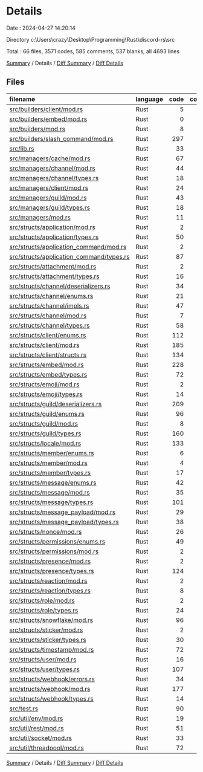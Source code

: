 # Details

Date : 2024-04-27 14:20:14

Directory c:\\Users\\crazy\\Desktop\\Programming\\Rust\\discord-rs\\src

Total : 66 files,  3571 codes, 585 comments, 537 blanks, all 4693 lines

[Summary](results.md) / Details / [Diff Summary](diff.md) / [Diff Details](diff-details.md)

## Files
| filename | language | code | comment | blank | total |
| :--- | :--- | ---: | ---: | ---: | ---: |
| [src/builders/client/mod.rs](/src/builders/client/mod.rs) | Rust | 5 | 0 | 1 | 6 |
| [src/builders/embed/mod.rs](/src/builders/embed/mod.rs) | Rust | 0 | 0 | 1 | 1 |
| [src/builders/mod.rs](/src/builders/mod.rs) | Rust | 8 | 0 | 1 | 9 |
| [src/builders/slash_command/mod.rs](/src/builders/slash_command/mod.rs) | Rust | 297 | 58 | 60 | 415 |
| [src/lib.rs](/src/lib.rs) | Rust | 33 | 0 | 2 | 35 |
| [src/managers/cache/mod.rs](/src/managers/cache/mod.rs) | Rust | 67 | 1 | 18 | 86 |
| [src/managers/channel/mod.rs](/src/managers/channel/mod.rs) | Rust | 44 | 6 | 12 | 62 |
| [src/managers/channel/types.rs](/src/managers/channel/types.rs) | Rust | 18 | 0 | 4 | 22 |
| [src/managers/client/mod.rs](/src/managers/client/mod.rs) | Rust | 24 | 5 | 5 | 34 |
| [src/managers/guild/mod.rs](/src/managers/guild/mod.rs) | Rust | 43 | 1 | 11 | 55 |
| [src/managers/guild/types.rs](/src/managers/guild/types.rs) | Rust | 18 | 1 | 4 | 23 |
| [src/managers/mod.rs](/src/managers/mod.rs) | Rust | 11 | 0 | 1 | 12 |
| [src/structs/application/mod.rs](/src/structs/application/mod.rs) | Rust | 2 | 0 | 0 | 2 |
| [src/structs/application/types.rs](/src/structs/application/types.rs) | Rust | 50 | 1 | 7 | 58 |
| [src/structs/application_command/mod.rs](/src/structs/application_command/mod.rs) | Rust | 2 | 0 | 0 | 2 |
| [src/structs/application_command/types.rs](/src/structs/application_command/types.rs) | Rust | 87 | 0 | 8 | 95 |
| [src/structs/attachment/mod.rs](/src/structs/attachment/mod.rs) | Rust | 2 | 0 | 0 | 2 |
| [src/structs/attachment/types.rs](/src/structs/attachment/types.rs) | Rust | 16 | 0 | 1 | 17 |
| [src/structs/channel/deserializers.rs](/src/structs/channel/deserializers.rs) | Rust | 34 | 0 | 5 | 39 |
| [src/structs/channel/enums.rs](/src/structs/channel/enums.rs) | Rust | 21 | 0 | 2 | 23 |
| [src/structs/channel/impls.rs](/src/structs/channel/impls.rs) | Rust | 47 | 3 | 14 | 64 |
| [src/structs/channel/mod.rs](/src/structs/channel/mod.rs) | Rust | 7 | 1 | 3 | 11 |
| [src/structs/channel/types.rs](/src/structs/channel/types.rs) | Rust | 58 | 35 | 8 | 101 |
| [src/structs/client/enums.rs](/src/structs/client/enums.rs) | Rust | 112 | 12 | 6 | 130 |
| [src/structs/client/mod.rs](/src/structs/client/mod.rs) | Rust | 185 | 59 | 44 | 288 |
| [src/structs/client/structs.rs](/src/structs/client/structs.rs) | Rust | 134 | 3 | 9 | 146 |
| [src/structs/embed/mod.rs](/src/structs/embed/mod.rs) | Rust | 228 | 156 | 39 | 423 |
| [src/structs/embed/types.rs](/src/structs/embed/types.rs) | Rust | 72 | 0 | 9 | 81 |
| [src/structs/emoji/mod.rs](/src/structs/emoji/mod.rs) | Rust | 2 | 0 | 0 | 2 |
| [src/structs/emoji/types.rs](/src/structs/emoji/types.rs) | Rust | 14 | 0 | 2 | 16 |
| [src/structs/guild/deserializers.rs](/src/structs/guild/deserializers.rs) | Rust | 209 | 16 | 16 | 241 |
| [src/structs/guild/enums.rs](/src/structs/guild/enums.rs) | Rust | 96 | 0 | 11 | 107 |
| [src/structs/guild/mod.rs](/src/structs/guild/mod.rs) | Rust | 8 | 16 | 6 | 30 |
| [src/structs/guild/types.rs](/src/structs/guild/types.rs) | Rust | 160 | 2 | 8 | 170 |
| [src/structs/locale/mod.rs](/src/structs/locale/mod.rs) | Rust | 133 | 0 | 6 | 139 |
| [src/structs/member/enums.rs](/src/structs/member/enums.rs) | Rust | 6 | 0 | 0 | 6 |
| [src/structs/member/mod.rs](/src/structs/member/mod.rs) | Rust | 4 | 0 | 1 | 5 |
| [src/structs/member/types.rs](/src/structs/member/types.rs) | Rust | 17 | 3 | 2 | 22 |
| [src/structs/message/enums.rs](/src/structs/message/enums.rs) | Rust | 42 | 0 | 2 | 44 |
| [src/structs/message/mod.rs](/src/structs/message/mod.rs) | Rust | 35 | 43 | 15 | 93 |
| [src/structs/message/types.rs](/src/structs/message/types.rs) | Rust | 101 | 46 | 14 | 161 |
| [src/structs/message_payload/mod.rs](/src/structs/message_payload/mod.rs) | Rust | 29 | 0 | 6 | 35 |
| [src/structs/message_payload/types.rs](/src/structs/message_payload/types.rs) | Rust | 38 | 9 | 5 | 52 |
| [src/structs/nonce/mod.rs](/src/structs/nonce/mod.rs) | Rust | 26 | 0 | 3 | 29 |
| [src/structs/permissions/enums.rs](/src/structs/permissions/enums.rs) | Rust | 49 | 1 | 1 | 51 |
| [src/structs/permissions/mod.rs](/src/structs/permissions/mod.rs) | Rust | 2 | 0 | 0 | 2 |
| [src/structs/presence/mod.rs](/src/structs/presence/mod.rs) | Rust | 2 | 0 | 0 | 2 |
| [src/structs/presence/types.rs](/src/structs/presence/types.rs) | Rust | 124 | 2 | 14 | 140 |
| [src/structs/reaction/mod.rs](/src/structs/reaction/mod.rs) | Rust | 2 | 0 | 0 | 2 |
| [src/structs/reaction/types.rs](/src/structs/reaction/types.rs) | Rust | 8 | 0 | 2 | 10 |
| [src/structs/role/mod.rs](/src/structs/role/mod.rs) | Rust | 2 | 0 | 0 | 2 |
| [src/structs/role/types.rs](/src/structs/role/types.rs) | Rust | 24 | 0 | 2 | 26 |
| [src/structs/snowflake/mod.rs](/src/structs/snowflake/mod.rs) | Rust | 96 | 8 | 17 | 121 |
| [src/structs/sticker/mod.rs](/src/structs/sticker/mod.rs) | Rust | 2 | 0 | 0 | 2 |
| [src/structs/sticker/types.rs](/src/structs/sticker/types.rs) | Rust | 30 | 1 | 4 | 35 |
| [src/structs/timestamp/mod.rs](/src/structs/timestamp/mod.rs) | Rust | 72 | 6 | 8 | 86 |
| [src/structs/user/mod.rs](/src/structs/user/mod.rs) | Rust | 16 | 0 | 4 | 20 |
| [src/structs/user/types.rs](/src/structs/user/types.rs) | Rust | 107 | 0 | 8 | 115 |
| [src/structs/webhook/errors.rs](/src/structs/webhook/errors.rs) | Rust | 34 | 2 | 7 | 43 |
| [src/structs/webhook/mod.rs](/src/structs/webhook/mod.rs) | Rust | 177 | 64 | 40 | 281 |
| [src/structs/webhook/types.rs](/src/structs/webhook/types.rs) | Rust | 14 | 0 | 2 | 16 |
| [src/test.rs](/src/test.rs) | Rust | 90 | 14 | 17 | 121 |
| [src/util/env/mod.rs](/src/util/env/mod.rs) | Rust | 19 | 0 | 5 | 24 |
| [src/util/rest/mod.rs](/src/util/rest/mod.rs) | Rust | 51 | 7 | 13 | 71 |
| [src/util/socket/mod.rs](/src/util/socket/mod.rs) | Rust | 33 | 3 | 8 | 44 |
| [src/util/threadpool/mod.rs](/src/util/threadpool/mod.rs) | Rust | 72 | 0 | 13 | 85 |

[Summary](results.md) / Details / [Diff Summary](diff.md) / [Diff Details](diff-details.md)